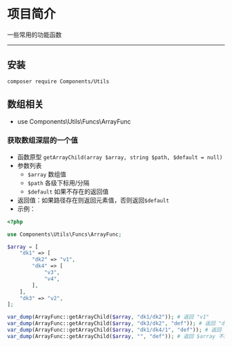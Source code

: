# 项目简介

一些常用的功能函数

-----

## 安装
```
composer require Components/Utils
```

## 数组相关

- use Components\Utils\Funcs\ArrayFunc

### 获取数组深层的一个值
- 函数原型 `getArrayChild(array $array, string $path, $default = null)`
- 参数列表
	- `$array` 数组值
	- `$path` 各级下标用/分隔
	- `$default` 如果不存在的返回值
- 返回值：如果路径存在则返回元素值，否则返回`$default`
- 示例：

```php
<?php

use Components\Utils\Funcs\ArrayFunc;

$array = [
    "dk1" => [
        "dk2" => "v1",
        "dk4" => [
            "v3",
            "v4",
        ],
    ],
    "dk3" => "v2",
];

var_dump(ArrayFunc::getArrayChild($array, "dk1/dk2")); # 返回 "v1"
var_dump(ArrayFunc::getArrayChild($array, "dk3/dk2", "def")); # 返回 "def"
var_dump(ArrayFunc::getArrayChild($array, "dk1/dk4/1", "def")); # 返回 "v4"
var_dump(ArrayFunc::getArrayChild($array, "", "def")); # 返回 $array 不过应该不会有人这么调用
```